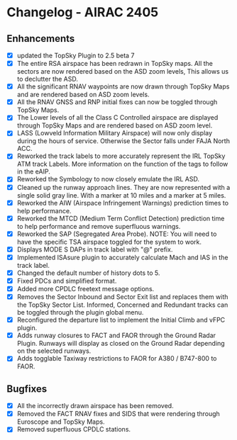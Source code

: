 # Changelog - AIRAC 2405
## Enhancements
- [x] updated the TopSky Plugin to 2.5 beta 7
- [x] The entire RSA airspace has been redrawn in TopSky maps. All the sectors are now rendered based on the ASD zoom levels, This allows us to declutter the ASD.
- [x] All the significant RNAV waypoints are now drawn through TopSky Maps and are rendered based on ASD zoom levels. 
- [x] All the RNAV GNSS and RNP initial fixes can now be toggled through TopSky Maps.
- [x] The Lower levels of all the Class C Controlled airspace are displayed through TopSky Maps and are rendered based on ASD zoom level. 
- [x] LASS (Lowveld Information Military Airspace) will now only display during the hours of service. Otherwise the Sector falls under FAJA North ACC.
- [X] Reworked the track labels to more accurately represent the IRL TopSky ATM track Labels. More information on the function of the tags to follow in the eAIP.
- [X] Reworked the Symbology to now closely emulate the IRL ASD.
- [X] Cleaned up the runway approach lines. They are now represented with a single solid gray line. With a marker at 10 miles and a marker at 5 miles.
- [X] Reworked the AIW (Airspace Infringement Warnings) prediction times to help performance. 
- [X] Reworked the MTCD (Medium Term Conflict Detection) prediction time to help performance and remove superfluous warnings. 
- [X] Reworked the SAP (Segregated Area Probe). NOTE: You will need to have the specific TSA airspace toggled for the system to work.
- [X] Displays MODE S DAPs in track label with "@" prefix.
- [X] Implemented ISAsure plugin to accurately calculate Mach and IAS in the track label. 
- [X] Changed the default number of history dots to 5.
- [X] Fixed PDCs and simplified format.
- [X] Added more CPDLC freetext message options.
- [x] Removes the Sector Inbound and Sector Exit list and replaces them with the TopSky Sector List. Informed, Concerned and Redundant tracks can be toggled through the plugin global menu.
- [x] Reconfigured the departure list to implement the Initial Climb and vFPC plugin.
- [x] Adds runway closures to FACT and FAOR through the Ground Radar Plugin. Runways will display as closed on the Ground Radar depending on the selected runways. 
- [x] Adds togglable Taxiway restrictions to FAOR for A380 / B747-800 to FAOR.

## Bugfixes
- [x] All the incorrectly drawn airspace has been removed.
- [x] Removed the FACT RNAV fixes and SIDS that were rendering through Euroscope and TopSky Maps. 
- [X] Removed superfluous CPDLC stations.